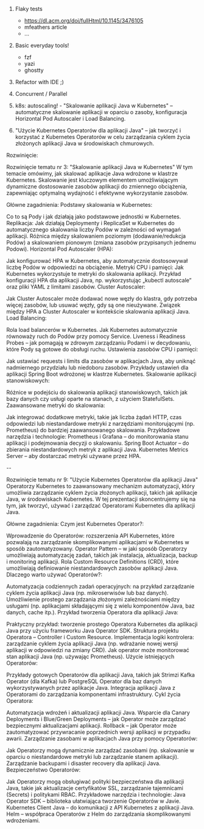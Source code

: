 

1. Flaky tests
    - https://dl.acm.org/doi/fullHtml/10.1145/3476105
    - mfeathers article
    - ...

2. Basic everyday tools!
    - fzf
    - yazi
    - ghostty

3. Refactor with IDE ;) 

4. Concurrent / Parallel

5. k8s: autoscaling! - "Skalowanie aplikacji Java w Kubernetes" – automatyczne skalowanie aplikacji w oparciu o zasoby, konfiguracja Horizontal Pod Autoscaler i Load Balancing.

6. "Użycie Kubernetes Operatorów dla aplikacji Java" – jak tworzyć i korzystać z Kubernetes Operatorów w celu zarządzania cyklem życia złożonych aplikacji Java w środowiskach chmurowych.





Rozwinięcie:

Rozwinięcie tematu nr 3: "Skalowanie aplikacji Java w Kubernetes"
W tym temacie omówimy, jak skalować aplikacje Java wdrożone w klastrze Kubernetes. Skalowanie jest kluczowym elementem umożliwiającym dynamiczne dostosowanie zasobów aplikacji do zmiennego obciążenia, zapewniając optymalną wydajność i efektywne wykorzystanie zasobów.

Główne zagadnienia:
Podstawy skalowania w Kubernetes:

Co to są Pody i jak działają jako podstawowe jednostki w Kubernetes.
Replikacja: Jak działają Deploymenty i ReplicaSet w Kubernetes do automatycznego skalowania liczby Podów w zależności od wymagań aplikacji.
Różnica między skalowaniem poziomym (dodawanie/redukcja Podów) a skalowaniem pionowym (zmiana zasobów przypisanych jednemu Podowi).
Horizontal Pod Autoscaler (HPA):

Jak konfigurować HPA w Kubernetes, aby automatycznie dostosowywał liczbę Podów w odpowiedzi na obciążenie.
Metryki CPU i pamięci: Jak Kubernetes wykorzystuje te metryki do skalowania aplikacji.
Przykład konfiguracji HPA dla aplikacji Java, np. wykorzystując „kubectl autoscale” oraz pliki YAML z limitami zasobów.
Cluster Autoscaler:

Jak Cluster Autoscaler może dodawać nowe węzły do klastra, gdy potrzeba więcej zasobów, lub usuwać węzły, gdy są one nieużywane.
Związek między HPA a Cluster Autoscaler w kontekście skalowania aplikacji Java.
Load Balancing:

Rola load balancerów w Kubernetes. Jak Kubernetes automatycznie równoważy ruch do Podów przy pomocy Service.
Liveness i Readiness Probes – jak pomagają w zdrowym zarządzaniu Podami i w decydowaniu, które Pody są gotowe do obsługi ruchu.
Ustawienia zasobów CPU i pamięci:

Jak ustawiać requests i limits dla zasobów w aplikacjach Java, aby uniknąć nadmiernego przydziału lub niedoboru zasobów.
Przykłady ustawień dla aplikacji Spring Boot wdrożonej w klastrze Kubernetes.
Skalowanie aplikacji stanowiskowych:

Różnice w podejściu do skalowania aplikacji stanowiskowych, takich jak bazy danych czy usługi oparte na stanach, z użyciem StatefulSets.
Zaawansowane metryki do skalowania:

Jak integrować dodatkowe metryki, takie jak liczba żądań HTTP, czas odpowiedzi lub niestandardowe metryki z narzędziami monitorującymi (np. Prometheus) do bardziej zaawansowanego skalowania.
Przykładowe narzędzia i technologie:
Prometheus i Grafana – do monitorowania stanu aplikacji i podejmowania decyzji o skalowaniu.
Spring Boot Actuator – do zbierania niestandardowych metryk z aplikacji Java.
Kubernetes Metrics Server – aby dostarczać metryki używane przez HPA.


--

Rozwinięcie tematu nr 9: "Użycie Kubernetes Operatorów dla aplikacji Java"
Operatorzy Kubernetes to zaawansowany mechanizm automatyzacji, który umożliwia zarządzanie cyklem życia złożonych aplikacji, takich jak aplikacje Java, w środowiskach Kubernetes. W tej prezentacji skoncentrujemy się na tym, jak tworzyć, używać i zarządzać Operatorami Kubernetes dla aplikacji Java.

Główne zagadnienia:
Czym jest Kubernetes Operator?:

Wprowadzenie do Operatorów: rozszerzenia API Kubernetes, które pozwalają na zarządzanie skomplikowanymi aplikacjami w Kubernetes w sposób zautomatyzowany.
Operator Pattern – w jaki sposób Operatorzy umożliwiają automatyzację zadań, takich jak instalacja, aktualizacja, backup i monitoring aplikacji.
Rola Custom Resource Definitions (CRD), które umożliwiają definiowanie niestandardowych zasobów aplikacji Java.
Dlaczego warto używać Operatorów?:

Automatyzacja codziennych zadań operacyjnych: na przykład zarządzanie cyklem życia aplikacji Java (np. mikroserwisów lub baz danych).
Umożliwienie prostego zarządzania złożonymi zależnościami między usługami (np. aplikacjami składającymi się z wielu komponentów Java, baz danych, cache itp.).
Przykład tworzenia Operatora dla aplikacji Java:

Praktyczny przykład: tworzenie prostego Operatora Kubernetes dla aplikacji Java przy użyciu frameworku Java Operator SDK.
Struktura projektu Operatora – Controller i Custom Resource.
Implementacja logiki kontrolera: zarządzanie cyklem życia aplikacji Java (np. wdrażanie nowej wersji aplikacji w odpowiedzi na zmiany CRD).
Jak operator może monitorować stan aplikacji Java (np. używając Prometheus).
Użycie istniejących Operatorów:

Przykłady gotowych Operatorów dla aplikacji Java, takich jak Strimzi Kafka Operator (dla Kafka) lub PostgreSQL Operator dla baz danych wykorzystywanych przez aplikacje Java.
Integracja aplikacji Java z Operatorami do zarządzania komponentami infrastruktury.
Cykl życia Operatora:

Automatyzacja wdrożeń i aktualizacji aplikacji Java.
Wsparcie dla Canary Deployments i Blue/Green Deployments – jak Operator może zarządzać bezpiecznymi aktualizacjami aplikacji.
Rollback – jak Operator może zautomatyzować przywracanie poprzednich wersji aplikacji w przypadku awarii.
Zarządzanie zasobami w aplikacjach Java przy pomocy Operatorów:

Jak Operatorzy mogą dynamicznie zarządzać zasobami (np. skalowanie w oparciu o niestandardowe metryki lub zarządzanie stanem aplikacji).
Zarządzanie backupami i disaster recovery dla aplikacji Java.
Bezpieczeństwo Operatorów:

Jak Operatorzy mogą obsługiwać polityki bezpieczeństwa dla aplikacji Java, takie jak aktualizacje certyfikatów SSL, zarządzanie tajemnicami (Secrets) i politykami RBAC.
Przykładowe narzędzia i technologie:
Java Operator SDK – biblioteka ułatwiająca tworzenie Operatorów w Javie.
Kubernetes Client Java – do komunikacji z API Kubernetes z aplikacji Java.
Helm – współpraca Operatorów z Helm do zarządzania skomplikowanymi wdrożeniami.